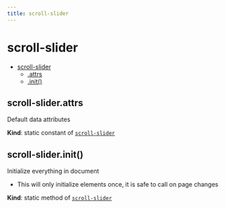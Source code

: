 ```yaml
---
title: scroll-slider
---
```


<a name="module_scroll-slider"></a>

# scroll-slider

* [scroll-slider](#module_scroll-slider)
    * [.attrs](#module_scroll-slider.attrs)
    * [.init()](#module_scroll-slider.init)

<a name="module_scroll-slider.attrs"></a>

## scroll-slider.attrs
Default data attributes

**Kind**: static constant of [<code>scroll-slider</code>](#module_scroll-slider)  
<a name="module_scroll-slider.init"></a>

## scroll-slider.init()
Initialize everything in document
- This will only initialize elements once, it is safe to call on page changes

**Kind**: static method of [<code>scroll-slider</code>](#module_scroll-slider)  

  